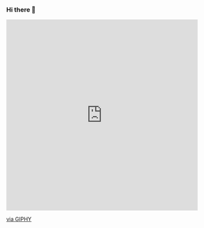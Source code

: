 ### Hi there 👋

<!--
**cap811/cap811** is a ✨ _special_ ✨ repository because its `README.md` (this file) appears on your GitHub profile.

Here are some ideas to get you started:

- 🔭 I’m currently working on ...
- 🌱 I’m currently learning ...
- 👯 I’m looking to collaborate on ...
- 🤔 I’m looking for help with ...
- 💬 Ask me about ...
- 📫 How to reach me: ...
- 😄 Pronouns: ...
- ⚡ Fun fact: ...
-->


<div style="width:100%;height:0;padding-bottom:100%;position:relative;"><iframe src="https://giphy.com/embed/fST1xN3wKXjYbsDOmJ" width="100%" height="100%" style="position:absolute" frameBorder="0" class="giphy-embed" allowFullScreen></iframe></div><p><a href="https://giphy.com/gifs/coronavirus-covid19-orlandokorzo-fST1xN3wKXjYbsDOmJ">via GIPHY</a></p>
